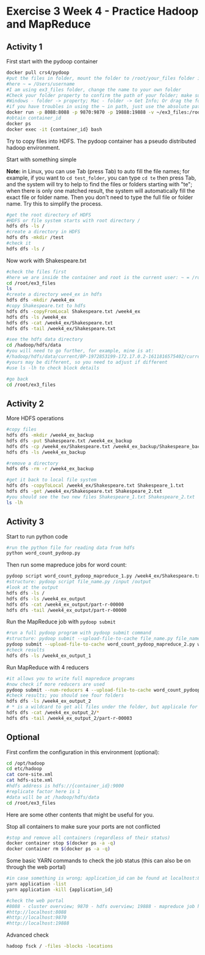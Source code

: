 # Exercise 3 Week 4 - Practice Hadoop and MapReduce

## Activity 1

First start with the pydoop container

```bash
docker pull crs4/pydoop
#put the files in folder, mount the folder to /root/your_files folder in the docker container
#here ~ = /Users/username
#I am using ex3_files folder, change the name to your own folder
#Check your folder property to confirm the path of your folder; make sure you are mounting the corrent directory
#Windows - folder -> property; Mac - folder -> Get Info; Or drag the folder into terminal to reveal the path
#if you have troubles in using the ~ in path, just use the absolute path of your system, such as C:/Users/username, or /Users/username
docker run -p 8088:8088 -p 9870:9870 -p 19888:19888 -v ~/ex3_files:/root/ex3_files -d crs4/pydoop
#obtain container_id
docker ps
docker exec -it {container_id} bash
```

Try to copy files into HDFS. The pydoop container has a pseudo distributed hadoop environment.

Start with something simple

**Note:** in Linux, you can use Tab (press Tab) to auto fill the file names; for example, if you want to `cd test_folder`, you can type ```cd te``` then press Tab, and the system will try to help to find the files or folders starting with "te"; when there is only one matched result, the system will automatically fill the exact file or folder name. Then you don't need to type the full file or folder name. Try this to simplify the process.

```bash
#get the root directory of HDFS
#HDFS or file system starts with root directory /
hdfs dfs -ls /
#create a directory in HDFS
hdfs dfs -mkdir /test
#check it
hdfs dfs -ls /
```

Now work with Shakespeare.txt

```bash
#check the files first
#here we are inside the container and root is the current user: ~ = /root so ~/ex3_files = /root/ex3_files
cd /root/ex3_files
ls
#create a directory wee4_ex in hdfs
hdfs dfs -mkdir /week4_ex
#copy Shakespeare.txt to hdfs
hdfs dfs -copyFromLocal Shakespeare.txt /week4_ex
hdfs dfs -ls /week4_ex
hdfs dfs -cat /week4_ex/Shakespeare.txt
hdfs dfs -tail /week4_ex/Shakespeare.txt

#see the hdfs data directory
cd /hadoop/hdfs/data
#you will need to go further, for example, mine is at:
#/hadoop/hdfs/data/current/BP-1972853199-172.17.0.2-1611816575402/current/finalized/subdir0/subdir0
#yours may be different, so you need to adjust if different
#use ls -lh to check block details

#go back
cd /root/ex3_files
```

## Activity 2

More HDFS operations

```bash
#copy files
hdfs dfs -mkdir /week4_ex_backup
hdfs dfs -put Shakespeare.txt /week4_ex_backup
hdfs dfs -cp /week4_ex/Shakespeare.txt /week4_ex_backup/Shakespeare_backup.txt
hdfs dfs -ls /week4_ex_backup

#remove a directory
hdfs dfs -rm -r /week4_ex_backup

#get it back to local file system
hdfs dfs -copyToLocal /week4_ex/Shakespeare.txt Shakespeare_1.txt
hdfs dfs -get /week4_ex/Shakespeare.txt Shakespeare_2.txt
#you should see the two new files Shakespeare_1.txt Shakespeare_2.txt
ls -lh
```

## Activity 3

Start to run python code

```bash
#run the python file for reading data from hdfs
python word_count_pydoop.py
```

Then run some mapreduce jobs for word count:

```bash
pydoop script word_count_pydoop_mapreduce_1.py /week4_ex/Shakespeare.txt /week4_ex_output
#structure: pydoop script file_name.py /input /output
#look at the output
hdfs dfs -ls /
hdfs dfs -ls /week4_ex_output
hdfs dfs -cat /week4_ex_output/part-r-00000
hdfs dfs -tail /week4_ex_output/part-r-00000
```

Run the MapReduce job with ```pydoop submit```

```bash
#run a full pydoop program with pydoop submit command
#structure: pydoop submit --upload-file-to-cache file_name.py file_name /input /output
pydoop submit --upload-file-to-cache word_count_pydoop_mapreduce_2.py word_count_pydoop_mapreduce_2 /week4_ex/Shakespeare.txt /week4_ex_output_1
#check results
hdfs dfs -ls /week4_ex_output_1
```

Run MapReduce with 4 reducers

```bash
#it allows you to write full mapreduce programs
#now check if more reducers are used
pydoop submit --num-reducers 4 --upload-file-to-cache word_count_pydoop_mapreduce_2.py word_count_pydoop_mapreduce_2 /week4_ex/Shakespeare.txt /week4_ex_output_2
#check results; you should see four folders
hdfs dfs -ls /week4_ex_output_2
# * is a wildcard to get all files under the folder, but applicale for -cat
hdfs dfs -cat /week4_ex_output_2/*
hdfs dfs -tail /week4_ex_output_2/part-r-00003
```



## Optional

First confirm the configuration in this environment (optional):

```bash
cd /opt/hadoop
cd etc/hadoop
cat core-site.xml
cat hdfs-site.xml
#hdfs address is hdfs://{container_id}:9000
#replicate factor here is 1
#data will be at /hadoop/hdfs/data
cd /root/ex3_files
```

Here are some other contents that might be useful for you. 

Stop all containers to make sure your ports are not conflicted

```bash
#stop and remove all containers (regardless of their status)
docker container stop $(docker ps -a -q)
docker container rm $(docker ps -a -q)
```

Some basic YARN commands to check the job status (this can also be on through the web portal)

```bash
#in case something is wrong; application_id can be found at localhost:8088 or the first command
yarn application -list
yarn application -kill {application_id}

#check the web portal
#8088 - cluster overview; 9870 - hdfs overview; 19888 - mapreduce job history
#http://localhost:8088
#http://localhost:9870
#http://localhost:19888
```

Advanced check

```bash
hadoop fsck / -files -blocks -locations
```

